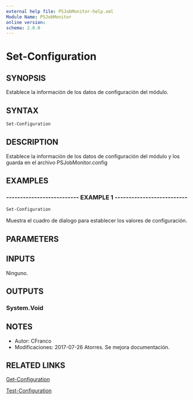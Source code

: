 ```yaml
---
external help file: PSJobMonitor-help.xml
Module Name: PSJobMonitor
online version: 
schema: 2.0.0
---
```


# Set-Configuration

## SYNOPSIS
Establece la información de los datos de configuración del módulo.

## SYNTAX

```powershell
Set-Configuration
```

## DESCRIPTION
Establece la información de los datos de configuración del módulo y los guarda en el archivo PSJobMonitor.config

## EXAMPLES

### -------------------------- EXAMPLE 1 --------------------------
```powershell
Set-Configuration
```

Muestra el cuadro de dialogo para establecer los valores de configuración.

## PARAMETERS

## INPUTS
Ninguno.

## OUTPUTS

### System.Void

## NOTES
- Autor: CFranco
- Modificaciones: 2017-07-26 Atorres. Se mejora documentación.

## RELATED LINKS

[Get-Configuration](Get-Configuration.md)

[Test-Configuration](Test-Configuration.md)


